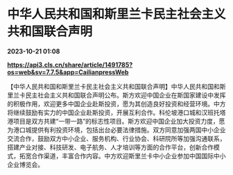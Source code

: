 # 中华人民共和国和斯里兰卡民主社会主义共和国联合声明

**2023-10-21 01:08**

**https://api3.cls.cn/share/article/1491785?os=web&sv=7.7.5&app=CailianpressWeb**

【中华人民共和国和斯里兰卡民主社会主义共和国联合声明】中华人民共和国和斯里兰卡民主社会主义共和国联合声明公布。斯方欢迎中国企业在斯国家建设中发挥的积极作用，欢迎更多中国企业赴斯投资，愿为其创造良好投资和经营环境。中方将继续鼓励有实力的中国企业赴斯投资，开展互利合作。科伦坡港口城和汉班托塔港项目是双方共建“一带一路”的标志性项目。斯方欢迎中国企业加大投资力度，愿为港口城提供有利投资环境，包括出台必要法律措施。双方同意加强两国中小企业交流合作，鼓励双方中小企业、服务机构、行业协会、科研院所等加强沟通联系，搭建产业对接、科技研发、电子航务、人才培训等方面的合作平台，创新合作模式，拓宽合作渠道，丰富合作内容。中方欢迎斯里兰卡中小企业参加中国国际中小企业博览会。